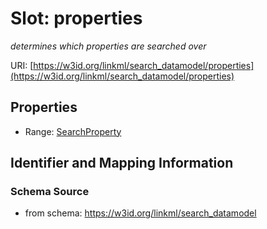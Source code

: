 # Slot: properties
_determines which properties are searched over_


URI: [https://w3id.org/linkml/search_datamodel/properties](https://w3id.org/linkml/search_datamodel/properties)



<!-- no inheritance hierarchy -->


## Properties

 * Range: [SearchProperty](SearchProperty.md)



## Identifier and Mapping Information







### Schema Source


* from schema: https://w3id.org/linkml/search_datamodel



